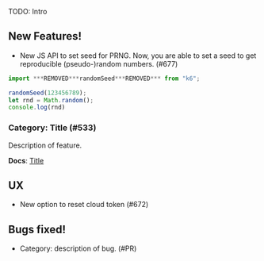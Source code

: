 TODO: Intro

## New Features!
* New JS API to set seed for PRNG. Now, you are able to set a seed to get reproducible (pseudo-)random numbers. (#677)

```js
import ***REMOVED***randomSeed***REMOVED*** from "k6";

randomSeed(123456789);
let rnd = Math.random();
console.log(rnd)
```

### Category: Title (#533)

Description of feature.

**Docs**: [Title](http://k6.readme.io/docs/TODO)

## UX
* New option to reset cloud token (#672)

## Bugs fixed!

* Category: description of bug. (#PR)
